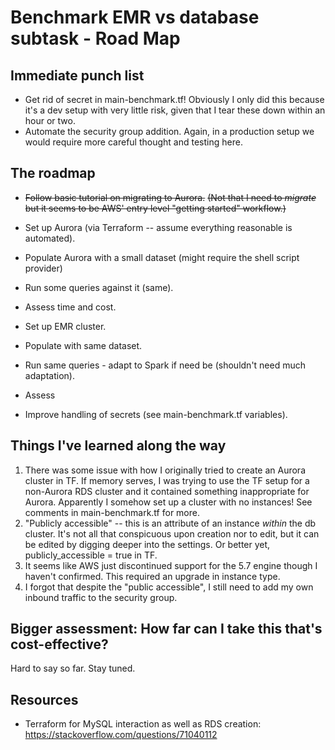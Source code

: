 # Benchmark EMR vs database subtask - Road Map

## Immediate punch list
- Get rid of secret in main-benchmark.tf! Obviously I only did this because it's a dev setup with very little risk, given that I tear these down within an hour or two.
- Automate the security group addition. Again, in a production setup we would require more
  careful thought and testing here.

## The roadmap
- ~~Follow basic tutorial on migrating to Aurora.~~ 
~~(Not that I need to *migrate* but it seems to be AWS' entry level "getting started" workflow.)~~
- Set up Aurora (via Terraform -- assume everything reasonable is automated).
- Populate Aurora with a small dataset (might require the shell script provider)
- Run some queries against it (same). 
- Assess time and cost.

- Set up EMR cluster.
- Populate with same dataset.
- Run same queries - adapt to Spark if need be (shouldn't need much adaptation).
- Assess

- Improve handling of secrets (see main-benchmark.tf variables).

## Things I've learned along the way

1. There was some issue with how I originally tried to create an Aurora cluster in TF. If memory serves, I was trying to use the TF setup for a non-Aurora RDS cluster and it contained something inappropriate for Aurora. Apparently I somehow set up a cluster with no instances! See comments in main-benchmark.tf for more.
2. "Publicly accessible" -- this is an attribute of an instance *within* the db cluster. It's not all that conspicuous upon creation nor to edit, but it can be edited by digging deeper into the settings. Or better yet, publicly_accessible = true in TF.
3. It seems like AWS just discontinued support for the 5.7 engine though I haven't confirmed. This required an upgrade in instance type.
4. I forgot that despite the "public accessible", I still need to add my own inbound traffic to the security group.   

## Bigger assessment: How far can I take this that's cost-effective? 

Hard to say so far. Stay tuned.

## Resources

- Terraform for MySQL interaction as well as RDS creation: https://stackoverflow.com/questions/71040112
